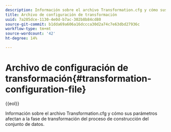 ```yaml
---
description: Información sobre el archivo Transformation.cfg y cómo sus parámetros afectan a la fase de transformación del proceso de construcción del conjunto de datos.
title: Archivo de configuración de transformación
uuid: 7a285dce-1130-4e0d-b7ac-302b8b84cd80
source-git-commit: b1dda69a606a16dccca30d2a74c7e63dbd27936c
workflow-type: tm+mt
source-wordcount: '42'
ht-degree: 14%

---
```



# Archivo de configuración de transformación{#transformation-configuration-file}

{{eol}}

Información sobre el archivo Transformation.cfg y cómo sus parámetros afectan a la fase de transformación del proceso de construcción del conjunto de datos.

